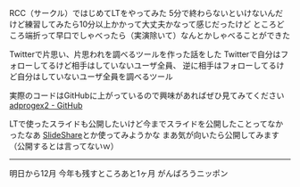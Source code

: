 RCC（サークル）ではじめてLTをやってみた
5分で終わらないといけないんだけど練習してみたら10分以上かかって大丈夫かなって感じだったけど
ところどころ端折って早口でしゃべったら（実演除いて）なんとかしゃべることができた

Twitterで片思い、片思われを調べるツールを作った話をした
Twitterで自分はフォローしてるけど相手はしていないユーザ全員、
逆に相手はフォローしてるけど自分はしていないユーザ全員を調べるツール

実際のコードはGitHubに上がっているので興味があればぜひ見てみてください
[adprogex2 - GitHub](https://github.com/secondnoraworld/adprogex2)

LTで使ったスライドも公開したいけど今までスライドを公開したことってなかったなあ
[SlideShare](http://www.slideshare.net)とか使ってみようかな
まあ気が向いたら公開してみます（公開するとは言ってないｗ）

***

明日から12月
今年も残すところあと1ヶ月
がんばろうニッポン
